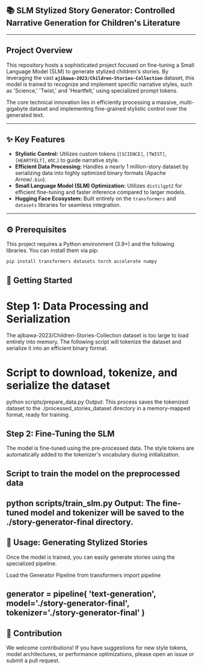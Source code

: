 ## 📚 SLM Stylized Story Generator: Controlled Narrative Generation for Children's Literature
---

## Project Overview

This repository hosts a sophisticated project focused on fine-tuning a Small Language Model (SLM) to generate stylized children's stories. By leveraging the vast **`ajibawa-2023/Children-Stories-Collection`** dataset, this model is trained to recognize and implement specific narrative styles, such as 'Science,' 'Twist,' and 'Heartfelt,' using specialized prompt tokens.

The core technical innovation lies in efficiently processing a massive, multi-gigabyte dataset and implementing fine-grained stylistic control over the generated text.

---

## ✨ Key Features

*   **Stylistic Control:** Utilizes custom tokens (`[SCIENCE]`, `[TWIST]`, `[HEARTFELT]`, etc.) to guide narrative style.
*   **Efficient Data Processing:** Handles a nearly 1 million-story dataset by serializing data into highly optimized binary formats (Apache Arrow/`.bin`).
*   **Small Language Model (SLM) Optimization:** Utilizes `distilgpt2` for efficient fine-tuning and faster inference compared to larger models.
*   **Hugging Face Ecosystem:** Built entirely on the `transformers` and `datasets` libraries for seamless integration.

---

## ⚙️ Prerequisites

This project requires a Python environment (3.9+) and the following libraries. You can install them via pip:

```bash
pip install transformers datasets torch accelerate numpy
```

## 🚀 Getting Started

# Step 1: Data Processing and Serialization
The ajibawa-2023/Children-Stories-Collection dataset is too large to load entirely into memory. The following script will tokenize the dataset and serialize it into an efficient binary format.

# Script to download, tokenize, and serialize the dataset
python scripts/prepare_data.py
Output: This process saves the tokenized dataset to the ./processed_stories_dataset directory in a memory-mapped format, ready for training.

## Step 2: Fine-Tuning the SLM
The model is fine-tuned using the pre-processed data. The style tokens are automatically added to the tokenizer's vocabulary during initialization.

## Script to train the model on the preprocessed data
python scripts/train_slm.py
Output: The fine-tuned model and tokenizer will be saved to the ./story-generator-final directory.
---

## 🤖 Usage: Generating Stylized Stories
Once the model is trained, you can easily generate stories using the specialized pipeline.

Load the Generator Pipeline
from transformers import pipeline

generator = pipeline(
    'text-generation', 
    model='./story-generator-final', 
    tokenizer='./story-generator-final'
)
---

## 🤝 Contribution
We welcome contributions! If you have suggestions for new style tokens, model architectures, or performance optimizations, please open an issue or submit a pull request.
